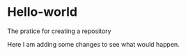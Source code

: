 # Hello-world
The pratice for creating a repository


Here I am adding some changes to see what would happen.
